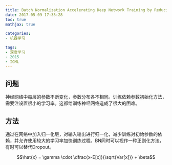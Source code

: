 ```yaml
---
title: Batch Normalization Accelerating Deep Network Training by Reducing Internal Covariate Shift
date: 2017-05-09 17:35:28
toc: true
mathjax: true

categories:
- 机器学习

tags:
- 深度学习
- 2015
- ICML
---
```


<!--more-->

## 问题
神经网络中每层的参数不断变化，参数分布各不相同。训练依赖参数初始化方法，需要注设置很小的学习率。这都给训练神经网络造成了很大的困难。

## 方法
通过在网络中加入归一化层，对输入输出进行归一化，减少训练对初始参数的依赖，并允许使用较大的学习率加快训练过程。BN同时可以视作一种正则化方法，有时可以替代Dropout。

$$\hat{x} = \gamma \cdot \dfrac{x-E[x]}{\sqrt{Var[x]}} + \beta$$